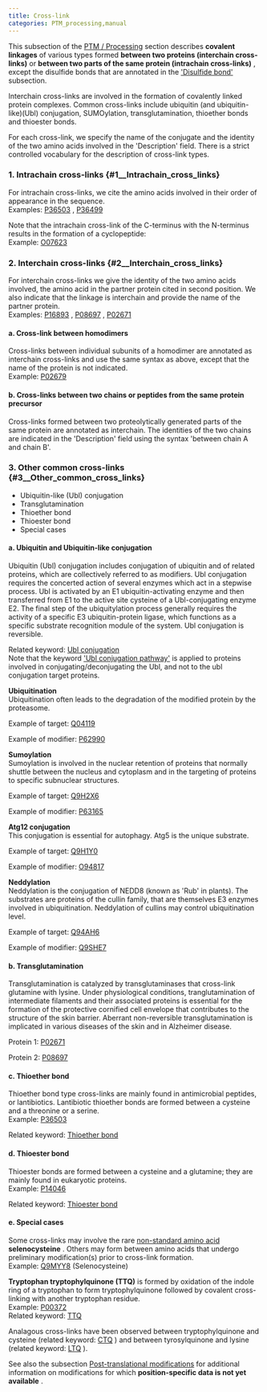 ```yaml
---
title: Cross-link
categories: PTM_processing,manual
---
```


This subsection of the [PTM / Processing](http://www.uniprot.org/help/ptm%5Fprocessing%5Fsection) section describes **covalent linkages** of various types formed **between two proteins (interchain cross-links)** or **between two parts of the same protein (intrachain cross-links)** , except the disulfide bonds that are annotated in the ['Disulfide bond'](https://www.uniprot.org/help/disulfid) subsection.

Interchain cross-links are involved in the formation of covalently linked protein complexes. Common cross-links include ubiquitin (and ubiquitin-like)(Ubl) conjugation, SUMOylation, transglutamination, thioether bonds and thioester bonds.

For each cross-link, we specify the name of the conjugate and the identity of the two amino acids involved in the 'Description' field. There is a strict controlled vocabulary for the description of cross-link types.

### 1. Intrachain cross-links {\#1\_\_Intrachain\_cross\_links}

For intrachain cross-links, we cite the amino acids involved in their order of appearance in the sequence.  
Examples: [P36503](https://www.uniprot.org/uniprotkb/p36503#ptm_processing) , [P36499](https://www.uniprot.org/uniprotkb/p36499#ptm_processing)

Note that the intrachain cross-link of the C-terminus with the N-terminus results in the formation of a cyclopeptide:  
Example: [O07623](https://www.uniprot.org/uniprotkb/o07623#ptm_processing)

### 2. Interchain cross-links {\#2\_\_Interchain\_cross\_links}

For interchain cross-links we give the identity of the two amino acids involved, the amino acid in the partner protein cited in second position. We also indicate that the linkage is interchain and provide the name of the partner protein.  
Examples: [P16893](https://www.uniprot.org/uniprotkb/p16893#ptm_processing) , [P08697](https://www.uniprot.org/uniprotkb/p08697#ptm_processing) , [P02671](https://www.uniprot.org/uniprotkb/p02671#ptm_processing)

#### a. Cross-link between homodimers

Cross-links between individual subunits of a homodimer are annotated as interchain cross-links and use the same syntax as above, except that the name of the protein is not indicated.  
Example: [P02679](https://www.uniprot.org/uniprotkb/p02679#ptm_processing)

#### b. Cross-links between two chains or peptides from the same protein precursor

Cross-links formed between two proteolytically generated parts of the same protein are annotated as interchain. The identities of the two chains are indicated in the 'Description' field using the syntax 'between chain A and chain B'.

### 3. Other common cross-links {\#3\_\_Other\_common\_cross\_links}

-   Ubiquitin-like (Ubl) conjugation
-   Transglutamination
-   Thioether bond
-   Thioester bond
-   Special cases

#### a. Ubiquitin and Ubiquitin-like conjugation

Ubiquitin (Ubl) conjugation includes conjugation of ubiquitin and of related proteins, which are collectively referred to as modifiers. Ubl conjugation requires the concerted action of several enzymes which act in a stepwise process. Ubl is activated by an E1 ubiquitin-activating enzyme and then transferred from E1 to the active site cysteine of a Ubl-conjugating enzyme E2. The final step of the ubiquitylation process generally requires the activity of a specific E3 ubiquitin-protein ligase, which functions as a specific substrate recognition module of the system. Ubl conjugation is reversible.

Related keyword: [Ubl conjugation](http://www.uniprot.org/keywords/832)  
Note that the keyword ['Ubl conjugation pathway'](http://www.uniprot.org/keywords/833) is applied to proteins involved in conjugating/deconjugating the Ubl, and not to the ubl conjugation target proteins.

**Ubiquitination**  
Ubiquitination often leads to the degradation of the modified protein by the proteasome.

Example of target: [Q04119](https://www.uniprot.org/uniprotkb/q04119#ptm%5Fprocessing)

Example of modifier: [P62990](https://www.uniprot.org/uniprotkb/p62990#ptm%5Fprocessing)

**Sumoylation**  
Sumoylation is involved in the nuclear retention of proteins that normally shuttle between the nucleus and cytoplasm and in the targeting of proteins to specific subnuclear structures.

Example of target: [Q9H2X6](https://www.uniprot.org/uniprotkb/q9h2x6#ptm_processing)

Example of modifier: [P63165](https://www.uniprot.org/uniprotkb/p63165#ptm_processing)

**Atg12 conjugation**  
This conjugation is essential for autophagy. Atg5 is the unique substrate.

Example of target: [Q9H1Y0](https://www.uniprot.org/uniprotkb/q9h1y0#ptm_processing)

Example of modifier: [O94817](https://www.uniprot.org/uniprotkb/o94817#ptm_processing)

**Neddylation**  
Neddylation is the conjugation of NEDD8 (known as 'Rub' in plants). The substrates are proteins of the cullin family, that are themselves E3 enzymes involved in ubiquitination. Neddylation of cullins may control ubiquitination level.

Example of target: [Q94AH6](https://www.uniprot.org/uniprotkb/q94ah6#ptm_processing)

Example of modifier: [Q9SHE7](https://www.uniprot.org/uniprotkb/q9she7#ptm_processing)

#### b. Transglutamination

Transglutamination is catalyzed by transglutaminases that cross-link glutamine with lysine. Under physiological conditions, tranglutamination of intermediate filaments and their associated proteins is essential for the formation of the protective cornified cell envelope that contributes to the structure of the skin barrier. Aberrant non-reversible transglutamination is implicated in various diseases of the skin and in Alzheimer disease.

Protein 1: [P02671](https://www.uniprot.org/uniprotkb/p02671#ptm_processing)

Protein 2: [P08697](https://www.uniprot.org/uniprotkb/p08697#ptm_processing)

#### c. Thioether bond

Thioether bond type cross-links are mainly found in antimicrobial peptides, or lantibiotics. Lantibiotic thioether bonds are formed between a cysteine and a threonine or a serine.  
Example: [P36503](https://www.uniprot.org/uniprotkb/p36503#ptm_processing)

Related keyword: [Thioether bond](http://www.uniprot.org/keywords/883)

#### d. Thioester bond

Thioester bonds are formed between a cysteine and a glutamine; they are mainly found in eukaryotic proteins.  
Example: [P14046](https://www.uniprot.org/uniprotkb/p14046#ptm_processing)

Related keyword: [Thioester bond](http://www.uniprot.org/keywords/882)

#### e. Special cases

Some cross-links may involve the rare [non-standard amino acid](http://www.uniprot.org/help/non%5Fstd) **selenocysteine** . Others may form between amino acids that undergo preliminary modification(s) prior to cross-link formation.  
Example: [Q9MYY8](https://www.uniprot.org/uniprotkb/q9myy8#ptm_processing) (Selenocysteine)

**Tryptophan tryptophylquinone (TTQ)** is formed by oxidation of the indole ring of a tryptophan to form tryptophylquinone followed by covalent cross-linking with another tryptophan residue.  
Example: [P00372](https://www.uniprot.org/uniprotkb/p00372#ptm_processing)  
Related keyword: [TTQ](http://www.uniprot.org/keywords/824)

Analagous cross-links have been observed between tryptophylquinone and cysteine (related keyword: [CTQ](http://www.uniprot.org/keywords/885) ) and between tyrosylquinone and lysine (related keyword: [LTQ](http://www.uniprot.org/keywords/886) ).

See also the subsection [Post-translational modifications](http://www.uniprot.org/help/post-translational%5Fmodification) for additional information on modifications for which **position-specific data is not yet available** .
